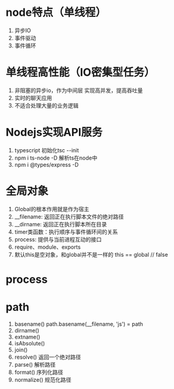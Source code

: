 # node特点（单线程）
1. 异步IO
2. 事件驱动
3. 事件循环

# 单线程高性能（IO密集型任务）
1. 非阻塞的异步io，作为中间层 实现高并发，提高吞吐量
2. 实时的聊天应用
3. 不适合处理大量的业务逻辑

# Nodejs实现API服务
1. typescript 初始化tsc --init
2. npm i ts-node -D 解析ts在node中
3. npm i @types/express -D

# 全局对象
1. Global的根本作用就是作为宿主
2. __filename: 返回正在执行脚本文件的绝对路径
3. __dirname: 返回正在执行脚本所在目录
4. timer类函数：执行顺序与事件循环间的关系
5. process: 提供与当前进程互动的接口
6. require、module、exports
7. 默认this是空对象，和global并不是一样的 this == global // false

# process


# path
1. basename() path.basename(__filename, 'js') = path
2. dirname()
3. extname()
4. isAbsolute()
5. join()
6. resolve() 返回一个绝对路径
7. parse() 解析路径
8. format() 序列化路径
10. normalize() 规范化路径





